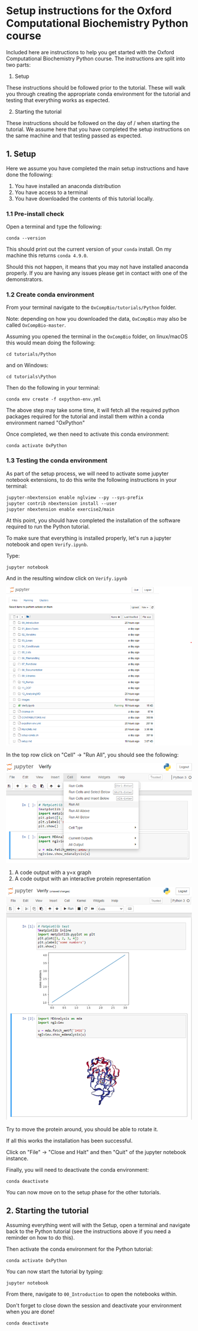 # Setup instructions for the Oxford Computational Biochemistry Python course

Included here are instructions to help you get started with the Oxford
Computational Biochemistry Python course. The instructions are split into
two parts:

1. Setup

These instructions should be followed prior to the tutorial. These will walk
you through creating the appropriate conda environment for the tutorial and
testing that everything works as expected.

2. Starting the tutorial

These instructions should be followed on the day of / when starting the tutorial.
We assume here that you have completed the setup instructions on the same machine
and that testing passed as expected.


## 1. Setup

Here we assume you have completed the main setup instructions and have done the
following:

1. You have installed an anaconda distribution
2. You have access to a terminal
3. You have downloaded the contents of this tutorial locally.


### 1.1 Pre-install check

Open a terminal and type the following:

```
conda --version
```

This should print out the current version of your `conda` install.
On my machine this returns `conda 4.9.0`.

Should this not happen, it means that you may not have installed anaconda
properly. If you are having any issues please get in contact with one of the
demonstrators.

### 1.2 Create conda environment

From your terminal navigate to the `OxCompBio/tutorials/Python` folder.

Note: depending on how you downloaded the data, `OxCompBio` may also be called
`OxCompBio-master`.

Assuming you opened the terminal in the `OxCompBio` folder, on linux/macOS
this would mean doing the following:

```
cd tutorials/Python
```

and on Windows:

```
cd tutorials\Python
```

Then do the following in your terminal:

```
conda env create -f oxpython-env.yml
```

The above step may take some time, it will fetch all the required python
packages required for the tutorial and install them within a conda environment
named "OxPython"

Once completed, we then need to activate this conda environment:

```
conda activate OxPython
```

### 1.3 Testing the conda environment

As part of the setup process, we will need to activate some jupyter notebook
extensions, to do this write the following instructions in your terminal:

```
jupyter-nbextension enable nglview --py --sys-prefix
jupyter contrib nbextension install --user
jupyter nbextension enable exercise2/main
```

At this point, you should have completed the installation of the software
required to run the Python tutorial.

To make sure that everything is installed properly, let's run a jupyter notebook
and open `Verify.ipynb`.

Type:

```
jupyter notebook
```

And in the resulting window click on `Verify.ipynb`

![Verify location](./images/verify-location.png)

In the top row click on "Cell" -> "Run All", you should see the following:

![run all](./images/jupyter-run-all.png)

1. A code output with a y=x graph
2. A code output with an interactive protein representation

![verify output](./images/verify-outputs.png)

Try to move the protein around, you should be able to rotate it.

If all this works the installation has been successful.

Click on "File" -> "Close and Halt" and then "Quit" of the jupyter notebook instance.

Finally, you will need to deactivate the conda environment:

```
conda deactivate
```

You can now move on to the setup phase for the other tutorials.


## 2. Starting the tutorial

Assuming everything went will with the Setup, open a terminal and navigate back
to the Python tutorial (see the instructions above if you need a reminder on how
to do this).

Then activate the conda environment for the Python tutorial:

```
conda activate OxPython
```

You can now start the tutorial by typing:

```
jupyter notebook
```

From there, navigate to `00_Introduction` to open the notebooks within.

Don't forget to close down the session and deactivate your environment when
you are done!

```
conda deactivate
```
